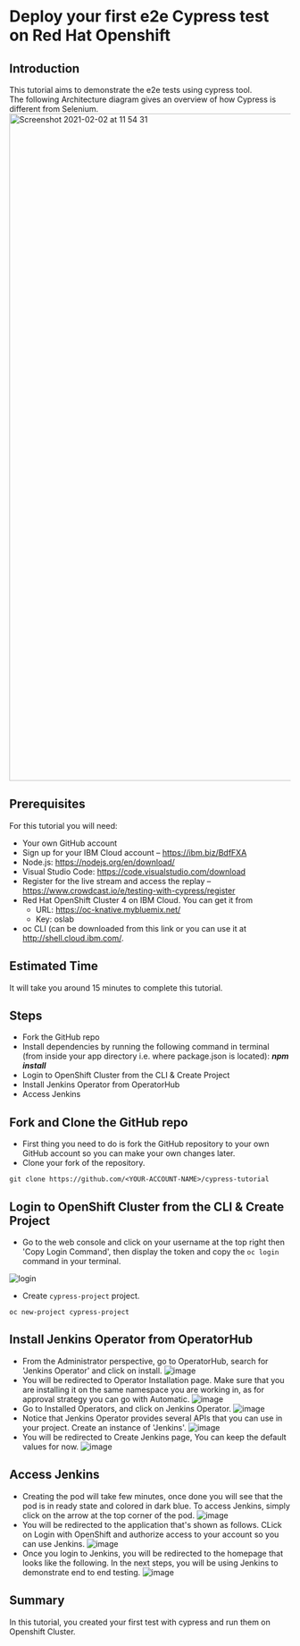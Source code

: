 # Deploy your first e2e Cypress test on Red Hat Openshift

## Introduction

This tutorial aims to demonstrate the e2e tests using cypress tool.
<br>The following Architecture diagram gives an overview of how Cypress is different from Selenium.
<img width="1194" alt="Screenshot 2021-02-02 at 11 54 31" src="https://user-images.githubusercontent.com/78303150/106593877-a2062480-6551-11eb-8732-7951c157f9e8.png">

## Prerequisites

For this tutorial you will need:

- Your own GitHub account
- Sign up for your IBM Cloud account – https://ibm.biz/BdfFXA
- Node.js: https://nodejs.org/en/download/
- Visual Studio Code: https://code.visualstudio.com/download
- Register for the live stream and access the replay – https://www.crowdcast.io/e/testing-with-cypress/register
- Red Hat OpenShift Cluster 4 on IBM Cloud. You can get it from
  - URL: https://oc-knative.mybluemix.net/
  - Key: oslab
- oc CLI (can be downloaded from this link or you can use it at http://shell.cloud.ibm.com/.

## Estimated Time

It will take you around 15 minutes to complete this tutorial.

## Steps

- Fork the GitHub repo
- Install dependencies by running the following command in terminal (from inside your app directory i.e. where package.json is located): <I><B>npm install </I></B>
- Login to OpenShift Cluster from the CLI & Create Project
- Install Jenkins Operator from OperatorHub
- Access Jenkins 
## Fork and Clone the GitHub repo

- First thing you need to do is fork the GitHub repository to your own GitHub account so you can make your own changes later.
- Clone your fork of the repository.<br>

```
git clone https://github.com/<YOUR-ACCOUNT-NAME>/cypress-tutorial
```
## Login to OpenShift Cluster from the CLI & Create Project
- Go to the web console and click on your username at the top right then 'Copy Login Command', then display the token and copy the ```oc login``` command in your terminal.

![login](https://user-images.githubusercontent.com/36239840/97104809-26821500-16d0-11eb-936e-c2b7fb914523.JPG)
- Create ```cypress-project``` project.
```
oc new-project cypress-project
```
## Install Jenkins Operator from OperatorHub
- From the Administrator perspective, go to OperatorHub, search for 'Jenkins Operator' and click on install.
![image](https://user-images.githubusercontent.com/36239840/107520994-74f9e780-6bcb-11eb-8859-33e4a5258672.png)
- You will be redirected to Operator Installation page. Make sure that you are installing it on the same namespace you are working in, as for approval strategy you can go with Automatic.
![image](https://user-images.githubusercontent.com/36239840/107521118-9a86f100-6bcb-11eb-88e0-9dea6ecbaf27.png)
- Go to Installed Operators, and click on Jenkins Operator.
![image](https://user-images.githubusercontent.com/36239840/107522810-817f3f80-6bcd-11eb-8da7-92015613f505.png)
- Notice that Jenkins Operator provides several APIs that you can use in your project. Create an instance of 'Jenkins'.
![image](https://user-images.githubusercontent.com/36239840/107522948-a96ea300-6bcd-11eb-8f75-0505ccd08375.png)
- You will be redirected to Create Jenkins page, You can keep the default values for now.
![image](https://user-images.githubusercontent.com/36239840/107523302-05392c00-6bce-11eb-90eb-ce9ca13106b2.png)
## Access Jenkins
- Creating the pod will take few minutes, once done you will see that the pod is in ready state and colored in dark blue. To access Jenkins, simply click on the arrow at the top corner of the pod.
![image](https://user-images.githubusercontent.com/36239840/107650481-f74fdd80-6c97-11eb-92ab-5bf13a0e27cb.png)
- You will be redirected to the application that's shown as follows. CLick on Login with OpenShift and authorize access to your account so you can use Jenkins.
![image](https://user-images.githubusercontent.com/36239840/107650596-1a7a8d00-6c98-11eb-8cf4-7d027d8efd8c.png)
- Once you login to Jenkins, you will be redirected to the homepage that looks like the following. In the next steps, you will be using Jenkins to demonstrate end to end testing.
![image](https://user-images.githubusercontent.com/36239840/107651735-49ddc980-6c99-11eb-9283-e7c08540f4d2.png)

## Summary

In this tutorial, you created your first test with cypress and run them on Openshift Cluster.

